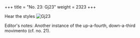 +++
title = "No. 23: Gj23"
weight = 2323
+++

Hear the styles
![Gj23](/img/023DurDimM.jpg)

Editor's notes: Another instance of the up-a-fourth, down-a-third movimento (cf. no. 21).
